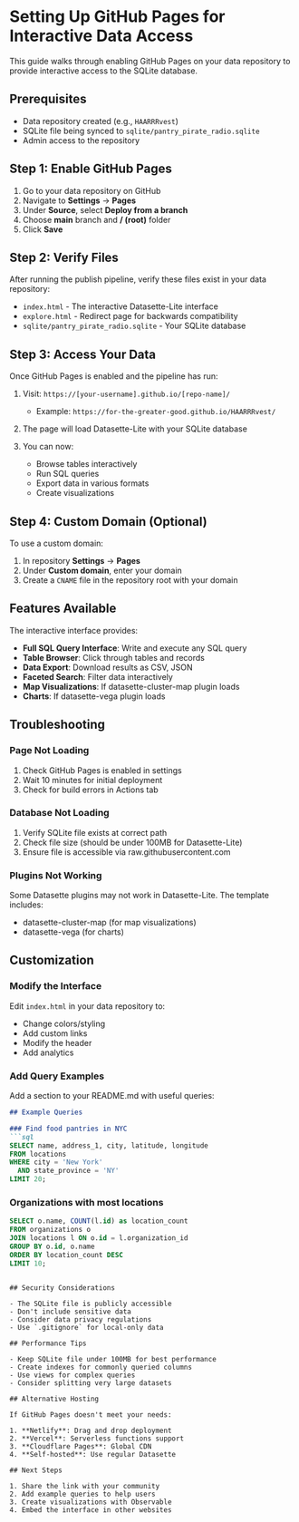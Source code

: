 # Setting Up GitHub Pages for Interactive Data Access

This guide walks through enabling GitHub Pages on your data repository to provide interactive access to the SQLite database.

## Prerequisites

- Data repository created (e.g., `HAARRRvest`)
- SQLite file being synced to `sqlite/pantry_pirate_radio.sqlite`
- Admin access to the repository

## Step 1: Enable GitHub Pages

1. Go to your data repository on GitHub
2. Navigate to **Settings** → **Pages**
3. Under **Source**, select **Deploy from a branch**
4. Choose **main** branch and **/ (root)** folder
5. Click **Save**

## Step 2: Verify Files

After running the publish pipeline, verify these files exist in your data repository:

- `index.html` - The interactive Datasette-Lite interface
- `explore.html` - Redirect page for backwards compatibility
- `sqlite/pantry_pirate_radio.sqlite` - Your SQLite database

## Step 3: Access Your Data

Once GitHub Pages is enabled and the pipeline has run:

1. Visit: `https://[your-username].github.io/[repo-name]/`
   - Example: `https://for-the-greater-good.github.io/HAARRRvest/`

2. The page will load Datasette-Lite with your SQLite database

3. You can now:
   - Browse tables interactively
   - Run SQL queries
   - Export data in various formats
   - Create visualizations

## Step 4: Custom Domain (Optional)

To use a custom domain:

1. In repository **Settings** → **Pages**
2. Under **Custom domain**, enter your domain
3. Create a `CNAME` file in the repository root with your domain

## Features Available

The interactive interface provides:

- **Full SQL Query Interface**: Write and execute any SQL query
- **Table Browser**: Click through tables and records
- **Data Export**: Download results as CSV, JSON
- **Faceted Search**: Filter data interactively
- **Map Visualizations**: If datasette-cluster-map plugin loads
- **Charts**: If datasette-vega plugin loads

## Troubleshooting

### Page Not Loading

1. Check GitHub Pages is enabled in settings
2. Wait 10 minutes for initial deployment
3. Check for build errors in Actions tab

### Database Not Loading

1. Verify SQLite file exists at correct path
2. Check file size (should be under 100MB for Datasette-Lite)
3. Ensure file is accessible via raw.githubusercontent.com

### Plugins Not Working

Some Datasette plugins may not work in Datasette-Lite. The template includes:
- datasette-cluster-map (for map visualizations)
- datasette-vega (for charts)

## Customization

### Modify the Interface

Edit `index.html` in your data repository to:

- Change colors/styling
- Add custom links
- Modify the header
- Add analytics

### Add Query Examples

Add a section to your README.md with useful queries:

```markdown
## Example Queries

### Find food pantries in NYC
```sql
SELECT name, address_1, city, latitude, longitude
FROM locations
WHERE city = 'New York'
  AND state_province = 'NY'
LIMIT 20;
```

### Organizations with most locations
```sql
SELECT o.name, COUNT(l.id) as location_count
FROM organizations o
JOIN locations l ON o.id = l.organization_id
GROUP BY o.id, o.name
ORDER BY location_count DESC
LIMIT 10;
```
```

## Security Considerations

- The SQLite file is publicly accessible
- Don't include sensitive data
- Consider data privacy regulations
- Use `.gitignore` for local-only data

## Performance Tips

- Keep SQLite file under 100MB for best performance
- Create indexes for commonly queried columns
- Use views for complex queries
- Consider splitting very large datasets

## Alternative Hosting

If GitHub Pages doesn't meet your needs:

1. **Netlify**: Drag and drop deployment
2. **Vercel**: Serverless functions support
3. **Cloudflare Pages**: Global CDN
4. **Self-hosted**: Use regular Datasette

## Next Steps

1. Share the link with your community
2. Add example queries to help users
3. Create visualizations with Observable
4. Embed the interface in other websites